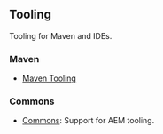 ## Tooling

Tooling for Maven and IDEs.


### Maven

* [Maven Tooling](maven/)


### Commons

* [Commons](commons/): Support for AEM tooling.
